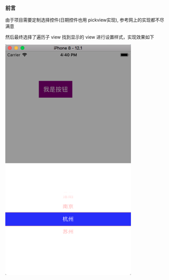 ### 前言

由于项目需要定制选择控件(日期控件也用 pickview实现), 参考网上的实现都不尽满意

然后最终选择了遍历子 view 找到显示的 view 进行设置样式，实现效果如下

![](001.png)